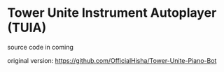 # Tower Unite Instrument Autoplayer (TUIA)

source code in coming

original version: https://github.com/OfficialHisha/Tower-Unite-Piano-Bot
